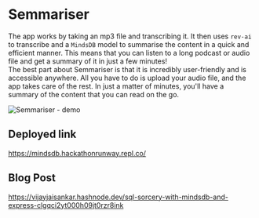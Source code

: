 # Semmariser

The app works by taking an mp3 file and transcribing it. It then uses `rev-ai` to transcribe and a `MindsDB` model to summarise the content in a quick and efficient manner. This means that you can listen to a long podcast or audio file and get a summary of it in just a few minutes!  
The best part about Semmariser is that it is incredibly user-friendly and is accessible anywhere. All you have to do is upload your audio file, and the app takes care of the rest. In just a matter of minutes, you'll have a summary of the content that you can read on the go.

![Semmariser - demo](https://user-images.githubusercontent.com/56185979/234370223-23749231-1dc1-4f66-bf4b-5ae676252bff.gif)


## Deployed link
https://mindsdb.hackathonrunway.repl.co/

## Blog Post
https://vijayjaisankar.hashnode.dev/sql-sorcery-with-mindsdb-and-express-clgqci2yt000h09jt0rzr8ink
